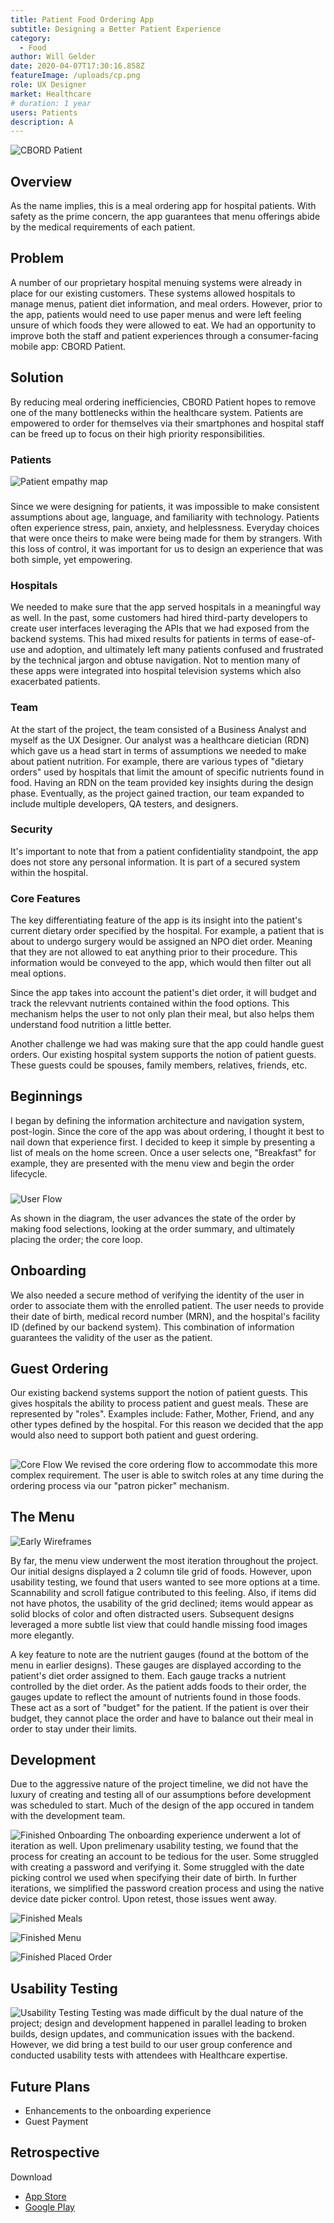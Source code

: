 ```yaml
---
title: Patient Food Ordering App
subtitle: Designing a Better Patient Experience
category:
  - Food
author: Will Gelder
date: 2020-04-07T17:30:16.858Z
featureImage: /uploads/cp.png
role: UX Designer
market: Healthcare
# duration: 1 year
users: Patients
description: A
---
```

![CBORD Patient](/uploads/cp.png)
## Overview
As the name implies, this is a meal ordering app for hospital patients. With safety as the prime concern, the app guarantees that menu offerings abide by the medical requirements of each patient.    

## Problem
A number of our proprietary hospital menuing systems were already in place for our existing customers. These systems allowed hospitals to manage menus, patient diet information, and meal orders. However, prior to the app, patients would need to use paper menus and were left feeling unsure of which foods they were allowed to eat. We had an opportunity to improve both the staff and patient experiences through a consumer-facing mobile app: CBORD Patient.

## Solution
By reducing meal ordering inefficiencies, CBORD Patient hopes to remove one of the many bottlenecks within the healthcare system. Patients are empowered to order for themselves via their smartphones and hospital staff can be freed up to focus on their high priority responsibilities. 

### Patients
![Patient empathy map](/uploads/tca-user-empathy-map.jpg)
###
Since we were designing for patients, it was impossible to make consistent assumptions about age, language, and familiarity with technology. Patients often experience stress, pain, anxiety, and helplessness. Everyday choices that were once theirs to make were being made for them by strangers. With this loss of control, it was important for us to design an experience that was both simple, yet empowering. 

### Hospitals
We needed to make sure that the app served hospitals in a meaningful way as well. In the past, some customers had hired third-party developers to create user interfaces leveraging the APIs that we had exposed from the backend systems. This had mixed results for patients in terms of ease-of-use and adoption, and ultimately left many patients confused and frustrated by the technical jargon and obtuse navigation. Not to mention many of these apps were integrated into hospital television systems which also exacerbated patients.

### Team
At the start of the project, the team consisted of a Business Analyst and myself as the UX Designer. Our analyst was a healthcare dietician (RDN) which gave us a head start in terms of assumptions we needed to make about patient nutrition. For example, there are various types of "dietary orders" used by hospitals that limit the amount of specific nutrients found in food. Having an RDN on the team provided key insights during the design phase. Eventually, as the project gained traction, our team expanded to include multiple developers, QA testers, and designers.

### Security
It's important to note that from a patient confidentiality standpoint, the app does not store any personal information. It is part of a secured system within the hospital.

### Core Features
The key differentiating feature of the app is its insight into the patient's current dietary order specified by the hospital. For example, a patient that is about to undergo surgery would be assigned an NPO diet order. Meaning that they are not allowed to eat anything prior to their procedure. This information would be conveyed to the app, which would then filter out all meal options. 

Since the app takes into account the patient's diet order, it will budget and track the relevvant nutrients contained within the food options. This mechanism helps the user to not only plan their meal, but also helps them understand food nutrition a little better.  

Another challenge we had was making sure that the app could handle guest orders. Our existing hospital system supports the notion of patient guests. These guests could be spouses, family members, relatives, friends, etc. 

## Beginnings
I began by defining the information architecture and navigation system, post-login. Since the core of the app was about ordering, I thought it best to nail down that experience first. I decided to keep it simple by presenting a list of meals on the home screen. Once a user selects one, "Breakfast" for example, they are presented with the menu view and begin the order lifecycle. 
###
![User Flow](/uploads/tca-nav-system-v2.jpg)

As shown in the diagram, the user advances the state of the order by making food selections, looking at the order summary, and ultimately placing the order; the core loop.

## Onboarding
We also needed a secure method of verifying the identity of the user in order to associate them with the enrolled patient. The user needs to provide their date of birth, medical record number (MRN), and the hospital's facility ID (defined by our backend system). This combination of information guarantees the validity of the user as the patient.

## Guest Ordering
Our existing backend systems support the notion of patient guests. This gives hospitals the ability to process patient and guest meals. These are represented by "roles". Examples include: Father, Mother, Friend, and any other types defined by the hospital. For this reason we decided that the app would also need to support both patient and guest ordering. 
##
![Core Flow](/uploads/tca-core-flow.png)
We revised the core ordering flow to accommodate this more complex requirement. The user is able to switch roles at any time during the ordering process via our "patron picker" mechanism. 

## The Menu
![Early Wireframes](/uploads/tca-early-wireframes.png)

By far, the menu view underwent the most iteration throughout the project. Our initial designs displayed a 2 column tile grid of foods. However, upon usability testing, we found that users wanted to see more options at a time. Scannability and scroll fatigue contributed to this feeling. Also, if items did not have photos, the usability of the grid declined; items would appear as solid blocks of color and often distracted users. Subsequent designs leveraged a more subtle list view that could handle missing food images more elegantly. 

A key feature to note are the nutrient gauges (found at the bottom of the menu in earlier designs). These gauges are displayed according to the patient's diet order assigned to them. Each gauge tracks a nutrient controlled by the diet order. As the patient adds foods to their order, the gauges update to reflect the amount of nutrients found in those foods. These act as a sort of "budget" for the patient. If the patient is over their budget, they cannot place the order and have to balance out their meal in order to stay under their limits.     

## Development
Due to the aggressive nature of the project timeline, we did not have the luxury of creating and testing all of our assumptions before development was scheduled to start. Much of the design of the app occured in tandem with the development team.  



![Finished Onboarding](/uploads/tca-early-finished-1.png)
The onboarding experience underwent a lot of iteration as well. Upon prelimenary usability testing, we found that the process for creating an account to be tedious for the user. Some struggled with creating a password and verifying it. Some struggled with the date picking control we used when specifying their date of birth. In further iterations, we simplified the password creation process and using the native device date picker control. Upon retest, those issues went away. 


![Finished Meals](/uploads/tca-finished-2.png)

![Finished Menu](/uploads/tca-finished-3.png)

![Finished Placed Order](/uploads/tca-finished-4.png)



## Usability Testing
![Usability Testing](/uploads/tca-usability-testing-raw.png)
Testing was made difficult by the dual nature of the project; design and development happened in parallel leading to broken builds, design updates, and communication issues with the backend. However, we did bring a test build to our user group conference and conducted usability tests with attendees with Healthcare expertise.  

## Future Plans
- Enhancements to the onboarding experience
- Guest Payment

## Retrospective


Download
- [App Store](https://apps.apple.com/us/app/cbord-patient/id1319336992)
- [Google Play](https://play.google.com/store/apps/details?id=com.cbord.patient&hl=en_US)
